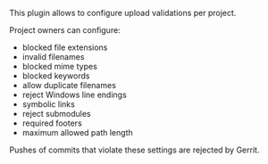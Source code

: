 This plugin allows to configure upload validations per project.

Project owners can configure:

- blocked file extensions
- invalid filenames
- blocked mime types
- blocked keywords
- allow duplicate filenames
- reject Windows line endings
- symbolic links
- reject submodules
- required footers
- maximum allowed path length

Pushes of commits that violate these settings are rejected by Gerrit.
